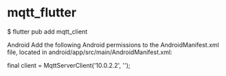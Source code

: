# mqtt_flutter

$ flutter pub add mqtt_client

Android
Add the following Android permissions to the AndroidManifest.xml file, located in android/app/src/main/AndroidManifest.xml:

<uses-permission android:name="android.permission.INTERNET" />
<uses-permission android:name="android.permission.ACCESS_NETWORK_STATE" />

[//]: # (connect to local machine)
final client = MqttServerClient('10.0.2.2', '');